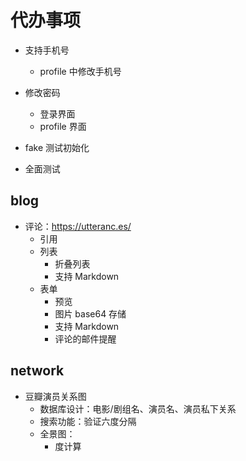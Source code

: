# 代办事项

- 支持手机号

  - profile 中修改手机号

- 修改密码

  - 登录界面
  - profile 界面

- fake 测试初始化
- 全面测试

## blog

- 评论：https://utteranc.es/
  - 引用
  - 列表
    - 折叠列表
    - 支持 Markdown
  - 表单
    - 预览
    - 图片 base64 存储
    - 支持 Markdown
    - 评论的邮件提醒

## network

- 豆瓣演员关系图
  - 数据库设计：电影/剧组名、演员名、演员私下关系
  - 搜索功能：验证六度分隔
  - 全景图：
    - 度计算
